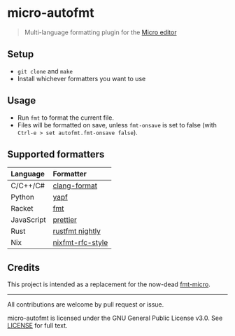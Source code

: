 # micro-autofmt

> Multi-language formatting plugin for the [Micro editor](https://github.com/zyedidia/micro)

## Setup

- `git clone` and `make`
- Install whichever formatters you want to use

## Usage

- Run `fmt` to format the current file.
- Files will be formatted on save, unless `fmt-onsave` is set to false (with `Ctrl-e > set autofmt.fmt-onsave false`).

## Supported formatters

| Language | Formatter    |
| :------- | :----------- |
| C/C++/C# | [clang-format](https://clang.llvm.org/docs/ClangFormat.html) |
| Python   | [yapf](https://github.com/google/yapf) |
| Racket   | [fmt](https://docs.racket-lang.org/fmt/index.html) |
| JavaScript | [prettier](https://prettier.io/) |
| Rust | [rustfmt nightly](https://github.com/rust-lang/rustfmt) |
| Nix | [nixfmt-rfc-style](https://github.com/NixOS/nixfmt) |

## Credits

This project is intended as a replacement for the now-dead [fmt-micro](https://github.com/sum01/fmt-micro).

--- 

All contributions are welcome by pull request or issue.

micro-autofmt is licensed under the GNU General Public License v3.0. See [LICENSE](../main/LICENSE) for full text.
